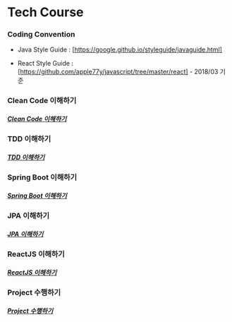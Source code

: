 # Tech Course 

### Coding Convention 

 - Java Style Guide : [https://google.github.io/styleguide/javaguide.html]

 - React Style Guide : [https://github.com/apple77y/javascript/tree/master/react] - 2018/03 기준 

### Clean Code 이해하기 

##### [Clean Code 이해하기](https://github.com/keepinmindsh/tech-course/blob/main/cleancode/READMD.md)

### TDD 이해하기 

##### [TDD 이해하기](https://github.com/keepinmindsh/tech-course/blob/main/tdd/README.md)

### Spring Boot 이해하기 

##### [Spring Boot 이해하기](https://github.com/keepinmindsh/tech-course/blob/main/springboot/README.md)

### JPA 이해하기 

##### [JPA 이해하기](https://github.com/keepinmindsh/tech-course/blob/main/jpa/README.md)

### ReactJS 이해하기 

##### [ReactJS 이해하기](https://github.com/keepinmindsh/tech-course/blob/main/reactjs/README.md)

### Project 수행하기 

##### [Project 수행하기](https://github.com/keepinmindsh/tech-course/blob/main/project/README.md)
